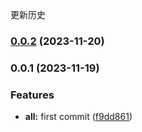 更新历史
### [0.0.2](https://github.com/shaojie-li/tasty_ui/compare/v0.0.1...v0.0.2) (2023-11-20)

### 0.0.1 (2023-11-19)


### Features

* **all:** first commit ([f9dd861](https://github.com/shaojie-li/tasty_ui/commit/f9dd861627c6376f4d3209f29852262c22e2a539))
